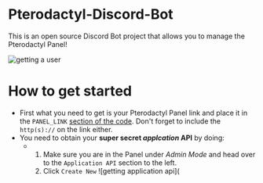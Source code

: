 # Pterodactyl-Discord-Bot
This is an open source Discord Bot project that allows you to manage the Pterodactyl Panel!

![getting a user](https://gyazo.com/b3153aa8ecbf2c006ad4ca7cc9163c04.gif)


# How to get started
- First what you need to get is your Pterodactyl Panel link and place it in the `PANEL_LINK` [section of the code](/bot.py). Don't forget to include the `http(s)://` on the link either.
- You need to obtain your **super secret _applcation_ API** by doing: 
  - 1. Make sure you are in the Panel under _Admin Mode_ and head over to the `Application API` section to the left.
    2. Click `Create New`
![getting application api](
